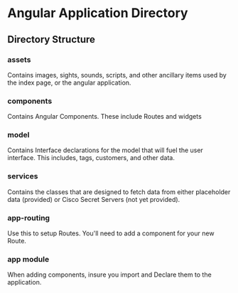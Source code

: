 # Angular Application Directory

## Directory Structure

### assets
Contains images, sights, sounds, scripts, and other ancillary items used by the
index page, or the angular application.

### components
Contains Angular Components. These include Routes and widgets

### model
Contains Interface declarations for the model that will fuel the user interface.
This includes, tags, customers, and other data.

### services
Contains the classes that are designed to fetch data from either placeholder
data (provided) or Cisco Secret Servers (not yet provided).

### app-routing
Use this to setup Routes. You'll need to add a component for your new Route.

### app module
When adding components, insure you import and Declare them to the application.
